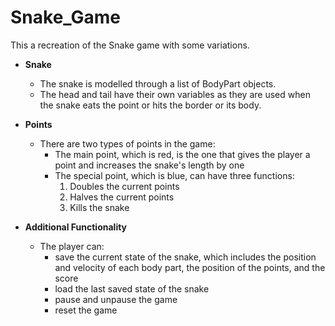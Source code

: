 # Snake_Game

This a recreation of the Snake game with some variations.

- **Snake**
  - The snake is modelled through a list of BodyPart objects.
  - The head and tail have their own variables as they are used when the snake eats the point or hits the border or its body.

- **Points**
  - There are two types of points in the game:
      - The main point, which is red, is the one that gives the player a point and increases the snake's length by one
      - The special point, which is blue, can have three functions:
          1. Doubles the current points
          2. Halves the current points
          3. Kills the snake

- **Additional Functionality**
  - The player can: 
      - save the current state of the snake, which includes the position and velocity of each body part, the position of the                       points, and the score
      - load the last saved state of the snake
      - pause and unpause the game
      - reset the game
